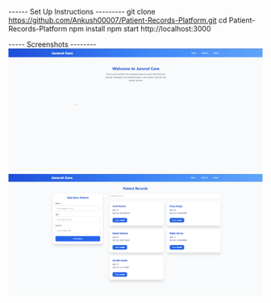  ------ Set Up Instructions ---------
git clone https://github.com/Ankush00007/Patient-Records-Platform.git
cd Patient-Records-Platform
npm install
npm start
http://localhost:3000

 ----- Screenshots --------
![Landing Page](./src/screenshots/landing.png)
![Patients Information](./src/screenshots/patients.png)
